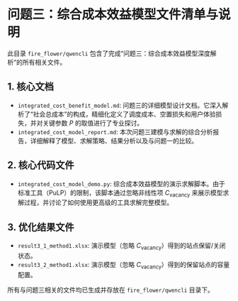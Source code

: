 # 问题三：综合成本效益模型文件清单与说明

此目录 `fire_flower/qwencli` 包含了完成“问题三：综合成本效益模型深度解析”的所有相关文件。

## 1. 核心文档

-   `integrated_cost_benefit_model.md`: 问题三的详细模型设计文档。它深入解析了“社会总成本”的构成，精细化定义了调度成本、空置损失和用户体验损失，并对关键参数 $P$ 的取值进行了专业探讨。
-   `integrated_cost_model_report.md`: 本次问题三建模与求解的综合分析报告，详细解释了模型、求解策略、结果分析以及与问题一的比较。

## 2. 核心代码文件

-   `integrated_cost_model_demo.py`: 综合成本效益模型的演示求解脚本。由于标准工具（PuLP）的限制，该脚本通过忽略非线性项 $C_{\text{vacancy}}$ 来展示模型求解过程，并讨论了如何使用更高级的工具求解完整模型。

## 3. 优化结果文件

-   `result3_1_method1.xlsx`: 演示模型（忽略 $C_{\text{vacancy}}$）得到的站点保留/关闭状态。
-   `result3_2_method1.xlsx`: 演示模型（忽略 $C_{\text{vacancy}}$）得到的保留站点的容量配置。

所有与问题三相关的文件均已生成并存放在 `fire_flower/qwencli` 目录下。